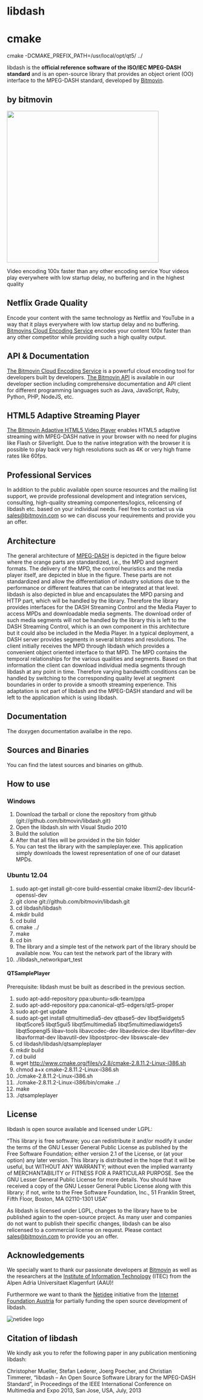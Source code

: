 # libdash

# cmake
cmake -DCMAKE_PREFIX_PATH=/usr/local/opt/qt5/ ../


libdash is the **official reference software of the ISO/IEC MPEG-DASH standard** and is an open-source library that provides an object orient (OO) interface to the MPEG-DASH standard, developed by [Bitmovin](http://www.bitmovin.com).

## by bitmovin
<a href="https://www.bitmovin.com"><img src="https://ox4zindgwb3p1qdp2lznn7zb-wpengine.netdna-ssl.com/wp-content/uploads/2016/01/bitmovin-standard-2017.png" width="400px"/></a>

Video encoding 100x faster than any other encoding service
Your videos play everywhere with low startup delay, no buffering and in the highest quality

## Netflix Grade Quality
Encode your content with the same technology as Netflix and YouTube in a way that it plays everywhere with low startup delay and no buffering. <a href="https://bitmovin.com/cloud-encoding-service/">Bitmovins Cloud Encoding Service</a> encodes your content 100x faster than any other competitor while providing such a high quality output.

## API & Documentation
<a href="https://bitmovin.com/cloud-encoding-service/">The Bitmovin Cloud Encoding Service</a> is a powerful cloud encoding tool for developers built by developers. <a href="https://bitmovin.com/bitmovins-video-api/">The Bitmovin API</a> is available in our developer section including comprehensive documentation and API client for different programming languages such as Java, JavaScript, Ruby, Python, PHP, NodeJS, etc.

## HTML5 Adaptive Streaming Player
<a href="https://bitmovin.com/html5-player/">The Bitmovin Adaptive HTML5 Video Player</a> enables HTML5 adaptive streaming with MPEG-DASH native in your browser with no need for plugins like Flash or Silverlight. Due to the native integration with the browser it is possible to play back very high resolutions such as 4K or very high frame rates like 60fps.

## Professional Services
In addition to the public available open source resources and the mailing list support, we provide professional development and integration services, consulting, high-quality streaming componentes/logics, relicensing of libdash etc. based on your individual needs. Feel free to contact us via <a href="mailto:sales@bitmovin.com">sales@bitmovin.com</a> so we can discuss your requirements and provide you an offer.

## Architecture
The general architecture of <a href="https://bitmovin.com/dynamic-adaptive-streaming-http-mpeg-dash/">MPEG-DASH</a> is depicted in the figure below where the orange parts are standardized, i.e., the MPD and segment formats. The delivery of the MPD, the control heuristics and the media player itself, are depicted in blue in the figure. These parts are not standardized and allow the differentiation of industry solutions due to the performance or different features that can be integrated at that level. libdash is also depicted in blue and encapsulates the MPD parsing and HTTP part, which will be handled by the library. Therefore the library provides interfaces for the DASH Streaming Control and the Media Player to access MPDs and downloadable media segments. The download order of such media segments will not be handled by the library this is left to the DASH Streaming Control, which is an own component in this architecture but it could also be included in the Media Player.
In a typical deployment, a DASH server provides segments in several bitrates and resolutions. The client initially receives the MPD through libdash which provides a convenient object oriented interface to that MPD. The MPD contains the temporal relationships for the various qualities and segments. Based on that information the client can download individual media segments through libdash at any point in time. Therefore varying bandwidth conditions can be handled by switching to the corresponding quality level at segment boundaries in order to provide a smooth streaming experience. This adaptation is not part of libdash and the MPEG-DASH standard and will be left to the application which is using libdash.

## Documentation

The doxygen documentation availalbe in the repo.

## Sources and Binaries

You can find the latest sources and binaries on github.

## How to use

### Windows
1. Download the tarball or clone the repository from github (git://github.com/bitmovin/libdash.git)
2. Open the libdash.sln with Visual Studio 2010
3. Build the solution
4. After that all files will be provided in the bin folder
5. You can test the library with the sampleplayer.exe. This application simply downloads the lowest representation of one of our dataset MPDs.

### Ubuntu 12.04
1. sudo apt-get install git-core build-essential cmake libxml2-dev libcurl4-openssl-dev
2. git clone git://github.com/bitmovin/libdash.git
3. cd libdash/libdash
4. mkdir build
5. cd build
6. cmake ../
7. make
8. cd bin
9. The library and a simple test of the network part of the library should be available now. You can test the network part of the library with
10. ./libdash_networkpart_test

#### QTSamplePlayer
Prerequisite: libdash must be built as described in the previous section.

1. sudo apt-add-repository ppa:ubuntu-sdk-team/ppa
2. sudo apt-add-repository ppa:canonical-qt5-edgers/qt5-proper
3. sudo apt-get update
4. sudo apt-get install qtmultimedia5-dev qtbase5-dev libqt5widgets5 libqt5core5 libqt5gui5 libqt5multimedia5 libqt5multimediawidgets5 libqt5opengl5 libav-tools libavcodec-dev libavdevice-dev libavfilter-dev libavformat-dev libavutil-dev libpostproc-dev libswscale-dev
5. cd libdash/libdash/qtsampleplayer
6. mkdir build
7. cd build
8. wget http://www.cmake.org/files/v2.8/cmake-2.8.11.2-Linux-i386.sh
9. chmod a+x cmake-2.8.11.2-Linux-i386.sh
10. ./cmake-2.8.11.2-Linux-i386.sh
11. ./cmake-2.8.11.2-Linux-i386/bin/cmake ../
12. make
13. ./qtsampleplayer

## License

libdash is open source available and licensed under LGPL:

“This library is free software; you can redistribute it and/or modify it under the terms of the GNU Lesser General Public License as published by the Free Software Foundation; either version 2.1 of the License, or (at your option) any later version.
This library is distributed in the hope that it will be useful, but WITHOUT ANY WARRANTY; without even the implied warranty of MERCHANTABILITY or FITNESS FOR A PARTICULAR PURPOSE. See the GNU Lesser General Public License for more details.
You should have received a copy of the GNU Lesser General Public License along with this library; if not, write to the Free Software Foundation, Inc., 51 Franklin Street, Fifth Floor, Boston, MA 02110-1301 USA“

As libdash is licensed under LGPL, changes to the library have to be published again to the open-source project. As many user and companies do not want to publish their specific changes, libdash can be also relicensed to a commercial license on request. Please contact <a href="mailto:sales@bitmovin.com">sales@bitmovin.com</a> to provide you an offer.

## Acknowledgements

We specially want to thank our passionate developers at [Bitmovin](http://www.bitmovin.com) as well as the researchers at the [Institute of Information Technology](http://www-itec.aau.at/dash/) (ITEC) from the Alpen Adria Universitaet Klagenfurt (AAU)!

Furthermore we want to thank the [Netidee](http://www.netidee.at) initiative from the [Internet Foundation Austria](http://www.nic.at/ipa) for partially funding the open source development of libdash.

![netidee logo](http://www.bitmovin.com/files/bitmovin/img/logos/netidee.png "netidee")

## Citation of libdash
We kindly ask you to refer the following paper in any publication mentioning libdash:

Christopher Mueller, Stefan Lederer, Joerg Poecher, and Christian Timmerer, “libdash – An Open Source Software Library for the MPEG-DASH Standard”, in Proceedings of the IEEE International Conference on Multimedia and Expo 2013, San Jose, USA, July, 2013
